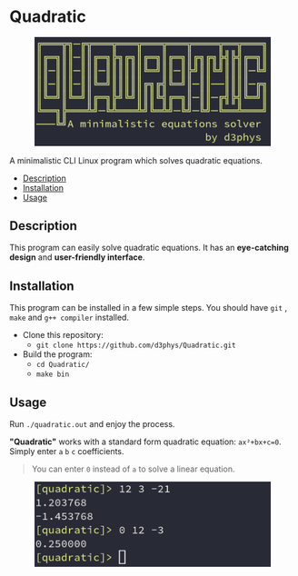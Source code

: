# Quadratic

<p align="center">
     <img src="images//logo.png" alt="Logo" width="416"/>
</p>

A minimalistic CLI Linux program which solves quadratic equations.

* [Description](#description)
* [Installation](#installation)
* [Usage](#usage)

## Description
This program can easily solve quadratic equations. It has an **eye-catching design** and **user-friendly interface**.

## Installation
This program can be installed in a few simple steps. You should have `git` , `make` and `g++ compiler` installed.
* Clone this repository:
    * `git clone https://github.com/d3phys/Quadratic.git`
 * Build the program:
    * `cd Quadratic/`
    * `make bin`

## Usage
Run  `./quadratic.out` and enjoy the process.

**"Quadratic"** works with a standard form quadratic equation:
`ax²+bx+c=0`. Simply enter `a` `b` `c` coefficients.

>You can enter `0` instead of `a` to solve a linear equation.
<p align="center">
     <img src="images//preview.png" alt="Preview" width="416"/>
</p>
